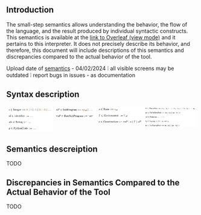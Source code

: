## Introduction

The small-step semantics allows understanding the behavior, the flow of the language, and the result produced by individual syntactic constructs. This semantics is available at the [link to Overleaf (view mode)](https://www.overleaf.com/read/bkzncfprpdkh#9766c8) and it pertains to this interpreter. It does not precisely describe its behavior, and therefore, this document will include descriptions of this semantics and discrepancies compared to the actual behavior of the tool.

Upload date of [semantics](./semantics/) - 04/02/2024 ❕ all visible screens may be outdated
❕ report bugs in issues - as documentation 

## Syntax description

<div style="display: flex; width: 100%;">
  <a href="ścieżka/do/obrazu2.jpg" target="_blank", style="margin: 2px; height: 100%;">
    <img src="./semantics/syntax_base.png" alt="Opis Obrazka 2" style="width: 100%; height: auto;" />
  </a>
  <a href="ścieżka/do/obrazu3.jpg" target="_blank", style="margin: 2px; height: 100%;">
    <img src="./semantics/syntax_base_sp.png" alt="Opis Obrazka 3" style="width: 100%; height: auto;" />
  </a>
  <a href="ścieżka/do/obrazu3.jpg" target="_blank", style="margin: 2px; height: 100%;">
    <img src="./semantics/syntax_contruction.png" alt="Opis Obrazka 3" style="width: 100%; height: auto;" />
  </a>
  <a href="ścieżka/do/obrazu3.jpg" target="_blank", style="margin: 2px; height: 100%;">
    <img src="./semantics/syntax_tr_ty.png" alt="Opis Obrazka 3" style="width: 100%; height: auto;" />
  </a>
</div>

## Semantics descreiption

TODO

## Discrepancies in Semantics Compared to the Actual Behavior of the Tool

TODO
